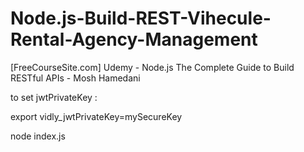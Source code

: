 # Node.js-Build-REST-Vihecule-Rental-Agency-Management
[FreeCourseSite.com] Udemy - Node.js The Complete Guide to Build RESTful APIs - Mosh Hamedani




to set jwtPrivateKey :

export vidly_jwtPrivateKey=mySecureKey 

node index.js  

